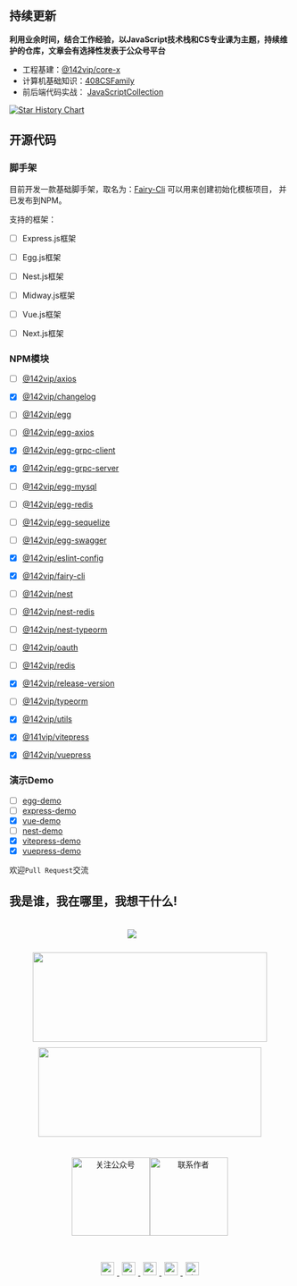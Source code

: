 
## 持续更新

**利用业余时间，结合工作经验，以JavaScript技术栈和CS专业课为主题，持续维护的仓库，文章会有选择性发表于公众号平台**

- 工程基建：[@142vip/core-x](https://github.com/142vip/core-x)
- 计算机基础知识：[408CSFamily](https://github.com/142vip/408CSFamily)
- 前后端代码实战： [JavaScriptCollection](https://github.com/142vip/JavaScriptCollection)


<a href="https://github.com/142vip/core-x" title="@142vip/core-x">
  <picture>
    <img alt="Star History Chart" src="https://api.star-history.com/svg?repos=142vip/core-x,142vip/408CSFamily,142vip/JavaScriptCollection&type=Date" />
  </picture>
</a>


## 开源代码

### 脚手架

目前开发一款基础脚手架，取名为：[Fairy-Cli](https://github.com/142vip/core-x/tree/main/packages/fairy-cli) 可以用来创建初始化模板项目， 并已发布到NPM。

支持的框架：
 
- [ ] Express.js框架
- [ ] Egg.js框架
- [ ] Nest.js框架
- [ ] Midway.js框架
- [ ] Vue.js框架
- [ ] Next.js框架


### NPM模块

- [ ] [@142vip/axios](https://www.npmjs.com/package/@142vip/axios)
- [x] [@142vip/changelog](https://www.npmjs.com/package/@142vip/changelog)
- [ ] [@142vip/egg](https://www.npmjs.com/package/@142vip/egg)
- [ ] [@142vip/egg-axios](https://www.npmjs.com/package/@142vip/egg-axios)
- [x] [@142vip/egg-grpc-client](https://www.npmjs.com/package/@142vip/egg-grpc-client)
- [x] [@142vip/egg-grpc-server](https://www.npmjs.com/package/@142vip/egg-grpc-server)
- [ ] [@142vip/egg-mysql](https://www.npmjs.com/package/@142vip/egg-mysql)
- [ ] [@142vip/egg-redis](https://www.npmjs.com/package/@142vip/egg-redis)
- [ ] [@142vip/egg-sequelize](https://www.npmjs.com/package/@142vip/egg-sequelize)
- [ ] [@142vip/egg-swagger](https://www.npmjs.com/package/@142vip/egg-swagger)
- [x] [@142vip/eslint-config](https://www.npmjs.com/package/@142vip/eslint-config)
- [x] [@142vip/fairy-cli](https://www.npmjs.com/package/@142vip/fairy-cli)
- [ ] [@142vip/nest](https://www.npmjs.com/package/@142vip/nest)
- [ ] [@142vip/nest-redis](https://www.npmjs.com/package/@142vip/nest-redis)
- [ ] [@142vip/nest-typeorm](https://www.npmjs.com/package/@142vip/axios)
- [ ] [@142vip/oauth](https://www.npmjs.com/package/@142vip/oauth)
- [ ] [@142vip/redis](https://www.npmjs.com/package/@142vip/redis)
- [x] [@142vip/release-version](https://www.npmjs.com/package/@142vip/release-version)
- [ ] [@142vip/typeorm](https://www.npmjs.com/package/@142vip/typeorm)
- [x] [@142vip/utils](https://www.npmjs.com/package/@142vip/utils)
- [x] [@141vip/vitepress](https://www.npmjs.com/package/@142vip/vitepress)
- [x] [@142vip/vuepress](https://www.npmjs.com/package/@142vip/vuepress)


### 演示Demo

- [ ] [egg-demo](https://github.com/142vip/core-x/tree/main/apps/egg-demo)
- [ ] [express-demo](https://github.com/142vip/core-x/tree/main/apps/express-demo)
- [x] [vue-demo](https://github.com/142vip/vue-demo)
- [ ] [nest-demo](https://github.com/142vip/nest-demo)
- [x] [vitepress-demo](https://github.com/142vip/core-x/tree/main/apps/vitepress-demo)
- [x] [vuepress-demo](https://github.com/142vip/core-x/tree/main/apps/vuepress-demo)

欢迎`Pull Request`交流






## 我是谁，我在哪里，我想干什么!

<div style="text-align: center">
    <div class="code-statistic-container" style="width: 400px;padding: 20px;" align="center">
        <img  src="https://github-profile-trophy.vercel.app/?username=mmdapl&theme=gruvbox&row=1&column=6&no-frame=true&no-bg=true" />
    </div>
    <div class="data-statistic-container" align="center">
        <table style="border:none;cell-padding:0; cell-spacing:0;border-collapse:collapse;" border="0">
          <img height="160px" width="420px" style="margin:5px;" src="https://github-readme-stats.vercel.app/api?username=mmdapl&hide_title=true&hide_border=true&show_icons=trueline_height=21&text_color=000&icon_color=000&bg_color=0,ea6161,ffc64d,fffc4d,52fa5a&theme=graywhite" />
          <img height="160px" width="400px" style="padding:5px;" src="https://github-readme-stats.vercel.app/api/top-langs/?username=mmdapl&hide_title=true&hide_border=true&layout=compact&langs_count=6&text_color=000&icon_color=fff&bg_color=0,52fa5a,4dfcff,c64dff&theme=graywhite" />
        </table>
    </div>
    <div  align="center" >
        <table style="border:none;cell-padding:0; cell-spacing:0;border-collapse:collapse;" border="0">
            <img src="https://cdn.statically.io/gh/142vip/cdn_service@main/media/fairy-sister-450x450.jpg" 
                width="140px"
                title="欢迎关注公众号:Rong姐姐好可爱" alt="关注公众号"/>
            <img src="https://cdn.statically.io/gh/142vip/cdn_service@main/media/chu-fan-443-650x650.jpg"
                width="140px"
                title="欢迎添加微信：chufan443 " alt="联系作者"/>
        </table>
    </div>
    <div  style="text-align: center;padding: 10px" align="center">
        <a
          href="https://github.com/mmdapl"
          rel="nofollow noreferrer"
          target="_blank"
          title="点击跳转Github主页"
        >
          <img src="https://cdn.statically.io/gh/142vip/cdn_service@main/main-vip/svg/github.svg"
            style="margin: 5px;width: 24px;height: 24px;">
        </a>
        <a
          href="https://gitee.com/Mmdapl"
          rel="nofollow noreferrer"
          target="_blank"
          title="点击跳转码云主页"
        >
          <img src="https://cdn.statically.io/gh/142vip/cdn_service@main/main-vip/svg/gitee.svg"
            style="margin: 5px;width: 24px;height: 24px;">
        </a>
        <a
          href="https://juejin.im/user/448256476724807"
          rel="nofollow noreferrer"
          target="_blank"
          title="点击跳转掘金主页"
        >
          <img src="https://cdn.statically.io/gh/142vip/cdn_service@main/main-vip/svg/juejin.svg"
            style="margin: 5px;width: 24px;height: 24px;">
        </a>
        <a
          href="https://space.bilibili.com/350937042"
          rel="nofollow noreferrer"
          target="_blank"
          title="点击跳转B站主页"
        >
          <img src="https://cdn.statically.io/gh/142vip/cdn_service@main/main-vip/svg/bilibili.svg"
            style="margin: 5px;width: 24px;height: 24px;">
        </a>
        <a
          href="https://blog.csdn.net/Mmdapl"
          rel="nofollow noreferrer"
          target="_blank"
          title="点击跳转CSDN博客主页"
        >
          <img src="https://cdn.statically.io/gh/142vip/cdn_service@main/main-vip/svg/csdn.svg"
            title="点击跳转CSDN博客主页"
            style="margin: 5px;width: 24px;height: 24px;">
        </a>
    </div>
</div>


